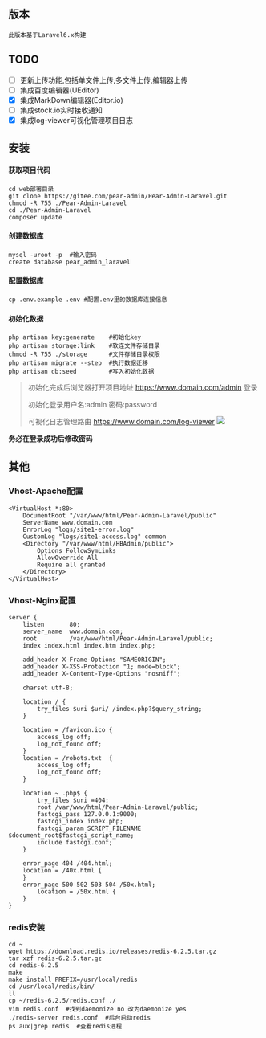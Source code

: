 ## 版本
`此版本基于Laravel6.x构建`

## TODO
- [ ] 更新上传功能,包括单文件上传,多文件上传,编辑器上传
- [ ] 集成百度编辑器(UEditor)
- [x] 集成MarkDown编辑器(Editor.io)
- [ ] 集成stock.io实时接收通知
- [x] 集成log-viewer可视化管理项目日志

## 安装

#### 获取项目代码
```shell
cd web部署目录
git clone https://gitee.com/pear-admin/Pear-Admin-Laravel.git
chmod -R 755 ./Pear-Admin-Laravel
cd ./Pear-Admin-Laravel
composer update
```

#### 创建数据库
```shell
mysql -uroot -p  #输入密码
create database pear_admin_laravel
```

#### 配置数据库
```shell
cp .env.example .env #配置.env里的数据库连接信息
```

#### 初始化数据
```shell
php artisan key:generate    #初始化key
php artisan storage:link    #软连文件存储目录
chmod -R 755 ./storage      #文件存储目录权限
php artisan migrate --step  #执行数据迁移
php artisan db:seed         #写入初始化数据
```

> 初始化完成后浏览器打开项目地址 https://www.domain.com/admin 登录
> 
> 初始化登录用户名:admin 密码:password
> 
> 可视化日志管理路由  https://www.domain.com/log-viewer
> ![](https://gitee.com/whongbin/FigureBed/raw/master/20210930162959.png)

**务必在登录成功后修改密码**

## 其他

### Vhost-Apache配置
```text
<VirtualHost *:80>
    DocumentRoot "/var/www/html/Pear-Admin-Laravel/public"
    ServerName www.domain.com
    ErrorLog "logs/site1-error.log"
    CustomLog "logs/site1-access.log" common
    <Directory "/var/www/html/HBAdmin/public">
        Options FollowSymLinks
        AllowOverride All
        Require all granted
    </Directory>
</VirtualHost>
```

### Vhost-Nginx配置
```text
server {
    listen       80;
    server_name  www.domain.com;
    root         /var/www/html/Pear-Admin-Laravel/public;
    index index.html index.htm index.php;

    add_header X-Frame-Options "SAMEORIGIN";
    add_header X-XSS-Protection "1; mode=block";
    add_header X-Content-Type-Options "nosniff";

    charset utf-8;

    location / {
        try_files $uri $uri/ /index.php?$query_string;
    }

    location = /favicon.ico { 
        access_log off; 
        log_not_found off; 
    }
    location = /robots.txt  { 
        access_log off; 
        log_not_found off; 
    }

    location ~ .php$ {
        try_files $uri =404;
        root /var/www/html/Pear-Admin-Laravel/public;
        fastcgi_pass 127.0.0.1:9000;
        fastcgi_index index.php;
        fastcgi_param SCRIPT_FILENAME $document_root$fastcgi_script_name;
        include fastcgi.conf;
    }
    
    error_page 404 /404.html;
    location = /40x.html {
    }
    error_page 500 502 503 504 /50x.html;
        location = /50x.html {
    }
}
```

### redis安装

```shell
cd ~
wget https://download.redis.io/releases/redis-6.2.5.tar.gz
tar xzf redis-6.2.5.tar.gz 
cd redis-6.2.5
make
make install PREFIX=/usr/local/redis
cd /usr/local/redis/bin/
ll
cp ~/redis-6.2.5/redis.conf ./
vim redis.conf  #找到daemonize no 改为daemonize yes
./redis-server redis.conf  #后台启动redis
ps aux|grep redis  #查看redis进程
```
